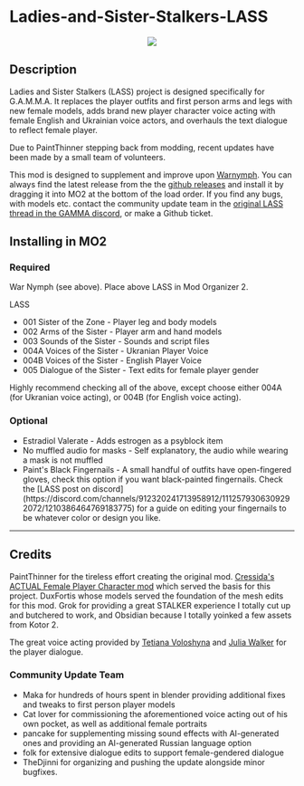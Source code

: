 # Ladies-and-Sister-Stalkers-LASS
<p align="center">
  <img src="https://github-production-user-asset-6210df.s3.amazonaws.com/134613305/281737040-585617d5-29ef-4f9c-a64b-93f3033f83c0.png">
</p>

## Description

Ladies and Sister Stalkers (LASS) project is designed specifically for G.A.M.M.A. It replaces the player outfits and first person arms and legs with new female models, adds brand new player character voice acting with female English and Ukrainian voice actors, and overhauls the text dialogue to reflect female player.

Due to PaintThinner stepping back from modding, recent updates have been made by a small team of volunteers.

This mod is designed to supplement and improve upon [Warnymph](https://www.moddb.com/mods/stalker-anomaly/addons/war-nymph). You can always find the latest release from the the [github releases](https://github.com/Paint-Thinner/Ladies-and-Sister-Stalkers-LASS/releases) and install it by dragging it into MO2 at the bottom of the load order. If you find any bugs, with models etc. contact the community update team in the [original LASS thread in the GAMMA discord](https://discord.com/channels/912320241713958912/1112579306309292072/1112579306309292072), or make a Github ticket.

## Installing in MO2

### Required

War Nymph (see above). Place above LASS in Mod Organizer 2.

LASS

<ul><li>001 Sister of the Zone - Player leg and body models</li><li>002 Arms of the Sister - Player arm and hand models</li><li>003 Sounds of the Sister - Sounds and script files</li><li>004A Voices of the Sister - Ukranian Player Voice</li><li>004B Voices of the Sister - English Player Voice</li><li>005 Dialogue of the Sister - Text edits for female player gender</li></ul>

Highly recommend checking all of the above, except choose either 004A (for Ukranian voice acting), or 004B (for English voice acting).

### Optional

<ul><li>Estradiol Valerate - Adds estrogen as a psyblock item</li><li>No muffled audio for masks - Self explanatory, the audio while wearing a mask is not muffled</li><li>Paint's Black Fingernails - A small handful of outfits have open-fingered gloves, check this option if you want black-painted fingernails. Check the [LASS post on discord](https://discord.com/channels/912320241713958912/1112579306309292072/1210386464769183775) for a guide on editing your fingernails to be whatever color or design you like.</li></ul>

--- --- ---
## Credits

PaintThinner for the tireless effort creating the original mod. [Cressida's ACTUAL Female Player Character mod](https://github.com/CressidaIlliana/jubilant-octo-garbanzo) which served the basis for this project. DuxFortis whose models served the foundation of the mesh edits for this mod. Grok for providing a great STALKER experience I totally cut up and butchered to work, and Obsidian because I totally yoinked a few assets from Kotor 2.

The great voice acting provided by [Tetiana Voloshyna](https://voice123.com/voice-actor/tetjanavoloshina1996) and [Julia Walker](https://www.voplanet.com/julia-walker) for the player dialogue. 

### Community Update Team

<ul><li>Maka for hundreds of hours spent in blender providing additional fixes and tweaks to first person player models</li><li>Cat lover for commissioning the aforementioned voice acting out of his own pocket, as well as additional female portraits</li><li>pancake for supplementing missing sound effects with AI-generated ones and providing an AI-generated Russian language option</li><li>folk for extensive dialogue edits to support female-gendered dialogue</li><li>TheDjinni for organizing and pushing the update alongside minor bugfixes.</li></ul>